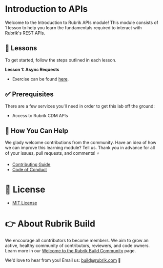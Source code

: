 # Introduction to APIs

Welcome to the Introduction to Rubrik APIs module! This module consists of 1 lesson to help you learn the fundamentals required to interact with Rubrik's REST APIs.

## :pencil: Lessons

To get started, follow the steps outlined in each lesson.

**Lesson 1: Async Requests**

* Exercise can be found [here](Lesson-1.md).

## :white_check_mark: Prerequisites

There are a few services you'll need in order to get this lab off the ground:

* Access to Rubrik CDM APIs

## :muscle: How You Can Help

We glady welcome contributions from the community. Have an idea of how we can improve this learning module? Tell us. Thank you in advance for all of your issues, pull requests, and comments! :star:

* [Contributing Guide](CONTRIBUTING.md)
* [Code of Conduct](CODE_OF_CONDUCT.md)

# :pushpin: License

* [MIT License](LICENSE)

# :point_right: About Rubrik Build

We encourage all contributors to become members. We aim to grow an active, healthy community of contributors, reviewers, and code owners. Learn more in our [Welcome to the Rubrik Build Community](https://github.com/rubrikinc/welcome-to-rubrik-build) page.

We'd love to hear from you! Email us: build@rubrik.com :love_letter: